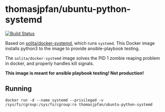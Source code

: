 # thomasjpfan/ubuntu-python-systemd

[![Build Status](https://travis-ci.org/thomasjpfan/ubuntu-python3-systemd.svg?branch=master)](https://travis-ci.org/thomasjpfan/ubuntu-python3-systemd)

Based on [solita/docker-systemd](https://github.com/solita/docker-systemd), which runs `systemd`. This Docker image installs python3 to the image to provide ansible-playbook testing.

The `solita/docker-systemd` image solves the PID 1 zombie reaping problem in docker, and properly handles kill signals.

**This image is meant for ansible playbook testing! Not production!**

## Running

```
docker run -d --name systemd --privileged -v /sys/fs/cgroup:/sys/fs/cgroup:ro thomasjpfan/ubuntu-python-systemd
```
